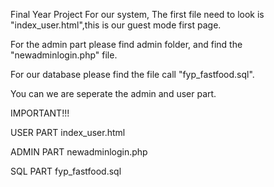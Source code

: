 Final Year Project
For our system,
The first file need to look is "index_user.html",this is our guest mode first page.

For the admin part please find admin folder, and find the "newadminlogin.php" file.

For our database please find the file call "fyp_fastfood.sql".

You can we are seperate the admin and user part.

IMPORTANT!!!

USER PART
index_user.html

ADMIN PART
newadminlogin.php

SQL PART
fyp_fastfood.sql

